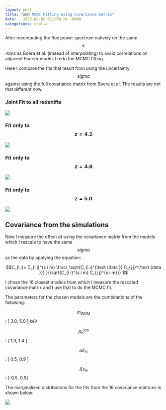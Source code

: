 ```yaml
---
layout: post
title: "WDM MCMC Fitting using covariance matrix"
date:   2022-02-02 011:00:24 -0800
categorines: cholla
---
```



After recomputing the flux power spectrum natively on the same $$k$$-bins as Boera et al. (instead of interpolating) to avoid correlations on adjacent Fourier modes I redo the MCMC fitting.

Here I compare the fits that result from using the uncertainty $$sigma$$ against using the full covariance matrix from Boera et al. The results are not that different now.
  

### Joint Fit to all redshifts
<img src="{{ site.url }}assets/images/wdm_mcmc_fit_covariance_matrix/corner_all.png">


### Fit only to $$z=4.2$$
<img src="{{ site.url }}assets/images/wdm_mcmc_fit_covariance_matrix/corner_r0.png">

### Fit only to $$z=4.6$$
<img src="{{ site.url }}assets/images/wdm_mcmc_fit_covariance_matrix/corner_r1.png">

### Fit only to $$z=5.0$$
<img src="{{ site.url }}assets/images/wdm_mcmc_fit_covariance_matrix/corner_r2.png">


## Covariance from the simulations


Now I measure the effect of using the covariance matrix from the models which I rescale to have the same $$sigma$$ as the data by applying the equation:


$$C_{i j}= C_{i j}^{s i m} \frac{ \sqrt{C_{i i}^{\text {data }} C_{j j}^{\text {data }}} }{\sqrt{C_{i i}^{s i m} C_{j j}^{s i m}}}  $$


I chose the 16 closest models from which I measure the rescaled covariance matrix and I use that to do the MCMC fit. 

The parameters for the chosen models are the combinations of the following:


$$ m_{\mathrm{WDM}}$$: [ 3.0,  5.0 ] keV

$$\beta_{\mathrm{H}}^{\mathrm{ion}} $$: [ 1.0, 1.4 ]

$$ \alpha E_{\mathrm{H}} $$: [ 0.5, 0.9 ]

$$ \Delta z_{\mathrm{H}} $$: [-0.5, 0.5]
 
The marginalized distributions for the fits from the 16 covariance matrices is shown below:

<img src="{{ site.url }}assets/images/wdm_mcmc_fit_covariance_matrix/marginalized.png">